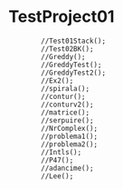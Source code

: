 # TestProject01
            //Test01Stack();
            //Test02BK();
            //Greddy();
            //GreddyTest();
            //GreddyTest2();
            //Ex2();
            //spirala();
            //contur();
            //conturv2();
            //matrice();
            //serpuire();
            //NrComplex();
            //problema1();
            //problema2();
            //Intls();
            //P47();
            //adancime();
            //Lee();
